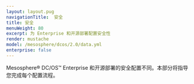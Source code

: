 ```yaml
---
layout: layout.pug
navigationTitle:  安全
title: 安全
menuWeight: 80
excerpt: 为 Enterprise 和开源部署配置安全性
render: mustache
model: /mesosphere/dcos/2.0/data.yml
enterprise: false
---
```

Mesosphere&reg; DC/OS&trade; Enterprise 和开源部署的安全配置不同。本部分将指导您完成每个配置流程。
